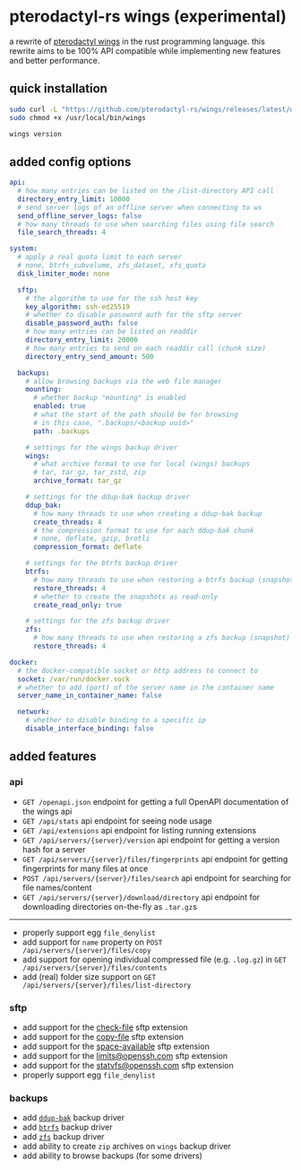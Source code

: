 # pterodactyl-rs wings (experimental)

a rewrite of [pterodactyl wings](https://github.com/pterodactyl/wings) in the rust programming language. this rewrite aims to be 100% API compatible while implementing new features and better performance.

## quick installation

```bash
sudo curl -L "https://github.com/pterodactyl-rs/wings/releases/latest/download/wings-rs-$(uname -m)-linux$(ldd --version 2>&1 | grep -q 'GLIBC 2.3[5-9]\|GLIBC 2.[4-9]' || echo '-musl')" -o /usr/local/bin/wings
sudo chmod +x /usr/local/bin/wings

wings version
```

## added config options

```yml
api:
  # how many entries can be listed on the /list-directory API call
  directory_entry_limit: 10000
  # send server logs of an offline server when connecting to ws
  send_offline_server_logs: false
  # how many threads to use when searching files using file search
  file_search_threads: 4

system:
  # apply a real quota limit to each server
  # none, btrfs_subvolume, zfs_dataset, xfs_quota
  disk_limiter_mode: none

  sftp:
    # the algorithm to use for the ssh host key
    key_algorithm: ssh-ed25519
    # whether to disable password auth for the sftp server
    disable_password_auth: false
    # how many entries can be listed on readdir
    directory_entry_limit: 20000
    # how many entries to send on each readdir call (chunk size)
    directory_entry_send_amount: 500

  backups:
    # allow browsing backups via the web file manager
    mounting:
      # whether backup "mounting" is enabled
      enabled: true
      # what the start of the path should be for browsing
      # in this case, ".backups/<backup uuid>"
      path: .backups

    # settings for the wings backup driver
    wings:
      # what archive format to use for local (wings) backups
      # tar, tar_gz, tar_zstd, zip
      archive_format: tar_gz

    # settings for the ddup-bak backup driver
    ddup_bak:
      # how many threads to use when creating a ddup-bak backup
      create_threads: 4
      # the compression format to use for each ddup-bak chunk
      # none, deflate, gzip, brotli
      compression_format: deflate

    # settings for the btrfs backup driver
    btrfs:
      # how many threads to use when restoring a btrfs backup (snapshot)
      restore_threads: 4
      # whether to create the snapshots as read-only
      create_read_only: true

    # settings for the zfs backup driver
    zfs:
      # how many threads to use when restoring a zfs backup (snapshot)
      restore_threads: 4

docker:
  # the docker-compatible socket or http address to connect to
  socket: /var/run/docker.sock
  # whether to add (part) of the server name in the container name
  server_name_in_container_name: false

  network:
    # whether to disable binding to a specific ip
    disable_interface_binding: false
```

## added features

### api

- `GET /openapi.json` endpoint for getting a full OpenAPI documentation of the wings api
- `GET /api/stats` api endpoint for seeing node usage
- `GET /api/extensions` api endpoint for listing running extensions
- `GET /api/servers/{server}/version` api endpoint for getting a version hash for a server
- `GET /api/servers/{server}/files/fingerprints` api endpoint for getting fingerprints for many files at once
- `POST /api/servers/{server}/files/search` api endpoint for searching for file names/content
- `GET /api/servers/{server}/download/directory` api endpoint for downloading directories on-the-fly as `.tar.gz`s

---

- properly support egg `file_denylist`
- add support for `name` property on `POST /api/servers/{server}/files/copy`
- add support for opening individual compressed file (e.g. `.log.gz`) in `GET /api/servers/{server}/files/contents`
- add (real) folder size support on `GET /api/servers/{server}/files/list-directory`

### sftp

- add support for the [check-file](https://datatracker.ietf.org/doc/html/draft-ietf-secsh-filexfer-extensions-00#section-3) sftp extension
- add support for the [copy-file](https://datatracker.ietf.org/doc/html/draft-ietf-secsh-filexfer-extensions-00#section-6) sftp extension
- add support for the [space-available](https://datatracker.ietf.org/doc/html/draft-ietf-secsh-filexfer-extensions-00#section-4) sftp extension
- add support for the [limits@openssh.com](https://github.com/openssh/openssh-portable/blob/master/PROTOCOL#L597) sftp extension
- add support for the [statvfs@openssh.com](https://github.com/openssh/openssh-portable/blob/master/PROTOCOL#L510) sftp extension
- properly support egg `file_denylist`

### backups

- add [`ddup-bak`](https://github.com/0x7d8/ddup-bak) backup driver
- add [`btrfs`](https://github.com/kdave/btrfs-progs) backup driver
- add [`zfs`](https://github.com/openzfs/zfs) backup driver
- add ability to create `zip` archives on `wings` backup driver
- add ability to browse backups (for some drivers)
